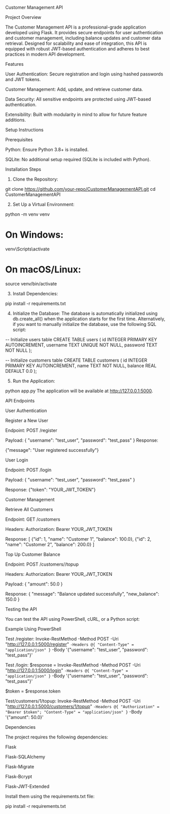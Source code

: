 Customer Management API

Project Overview

The Customer Management API is a professional-grade application developed using Flask. It provides secure endpoints for user authentication and customer management, including balance updates and customer data retrieval. Designed for scalability and ease of integration, this API is equipped with robust JWT-based authentication and adheres to best practices in modern API development.

Features

User Authentication: Secure registration and login using hashed passwords and JWT tokens.

Customer Management: Add, update, and retrieve customer data.

Data Security: All sensitive endpoints are protected using JWT-based authentication.

Extensibility: Built with modularity in mind to allow for future feature additions.

Setup Instructions

Prerequisites

Python: Ensure Python 3.8+ is installed.

SQLite: No additional setup required (SQLite is included with Python).

Installation Steps

1. Clone the Repository:

git clone https://github.com/your-repo/CustomerManagementAPI.git
cd CustomerManagementAPI

2. Set Up a Virtual Environment:

python -m venv venv
# On Windows:
venv\Scripts\activate
# On macOS/Linux:
source venv/bin/activate

3. Install Dependencies:

pip install -r requirements.txt

4. Initialize the Database:
The database is automatically initialized using db.create_all() when the application starts for the first time. Alternatively, if you want to manually initialize the database, use the following SQL script:

-- Initialize users table
CREATE TABLE users (
    id INTEGER PRIMARY KEY AUTOINCREMENT,
    username TEXT UNIQUE NOT NULL,
    password TEXT NOT NULL
);

-- Initialize customers table
CREATE TABLE customers (
    id INTEGER PRIMARY KEY AUTOINCREMENT,
    name TEXT NOT NULL,
    balance REAL DEFAULT 0.0
);

5. Run the Application:

python app.py
The application will be available at http://127.0.0.1:5000.

API Endpoints

User Authentication

Register a New User

Endpoint: POST /register

Payload: 
{
  "username": "test_user",
  "password": "test_pass"
}
Response:

{"message": "User registered successfully"}

User Login

Endpoint: POST /login

Payload:
{
  "username": "test_user",
  "password": "test_pass"
}

Response:
{"token": "YOUR_JWT_TOKEN"}

Customer Management

Retrieve All Customers

Endpoint: GET /customers

Headers:
Authorization: Bearer YOUR_JWT_TOKEN

Response:
[
  {"id": 1, "name": "Customer 1", "balance": 100.0},
  {"id": 2, "name": "Customer 2", "balance": 200.0}
]

Top Up Customer Balance

Endpoint: POST /customers/<id>/topup

Headers:
Authorization: Bearer YOUR_JWT_TOKEN

Payload:
{
  "amount": 50.0
}

Response:
{
  "message": "Balance updated successfully",
  "new_balance": 150.0
}

Testing the API

You can test the API using PowerShell, cURL, or a Python script:

Example Using PowerShell

Test /register:
Invoke-RestMethod -Method POST -Uri "http://127.0.0.1:5000/register" `
  -Headers @{ "Content-Type" = "application/json" } `
  -Body '{"username": "test_user", "password": "test_pass"}'

  Test /login:
  $response = Invoke-RestMethod -Method POST -Uri "http://127.0.0.1:5000/login" `
  -Headers @{ "Content-Type" = "application/json" } `
  -Body '{"username": "test_user", "password": "test_pass"}'

  $token = $response.token

  Test/customers/1/topup:
  Invoke-RestMethod -Method POST -Uri "http://127.0.0.1:5000/customers/1/topup" `
  -Headers @{ "Authorization" = "Bearer $token"; "Content-Type" = "application/json" } `
  -Body '{"amount": 50.0}'

Dependencies

The project requires the following dependencies:

Flask

Flask-SQLAlchemy

Flask-Migrate

Flask-Bcrypt

Flask-JWT-Extended

Install them using the requirements.txt file:

pip install -r requirements.txt